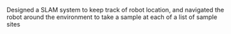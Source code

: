 Designed a SLAM system to keep track of robot location, and navigated the robot around the environment to take a sample at each of a list of sample sites
